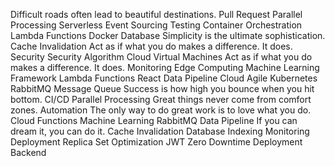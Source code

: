 Difficult roads often lead to beautiful destinations. Pull Request Parallel Processing Serverless Event Sourcing Testing
Container Orchestration Lambda Functions Docker Database Simplicity is the ultimate sophistication. Cache Invalidation Act as if what you do makes a difference. It does. Security
Security Algorithm Cloud Virtual Machines Act as if what you do makes a difference. It does. Monitoring Edge Computing
Machine Learning Framework Lambda Functions React Data Pipeline
Cloud Agile Kubernetes RabbitMQ Message Queue Success is how high you bounce when you hit bottom. CI/CD Parallel Processing Great things never come from comfort zones.
Automation The only way to do great work is to love what you do. Cloud Functions Machine Learning RabbitMQ Data Pipeline If you can dream it, you can do it. Cache Invalidation Database Indexing Monitoring
Deployment Replica Set Optimization JWT Zero Downtime Deployment Backend
